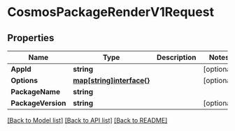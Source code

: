 # CosmosPackageRenderV1Request

## Properties

Name | Type | Description | Notes
------------ | ------------- | ------------- | -------------
**AppId** | **string** |  | [optional] 
**Options** | [**map[string]interface{}**](.md) |  | [optional] 
**PackageName** | **string** |  | 
**PackageVersion** | **string** |  | [optional] 

[[Back to Model list]](../README.md#documentation-for-models) [[Back to API list]](../README.md#documentation-for-api-endpoints) [[Back to README]](../README.md)


